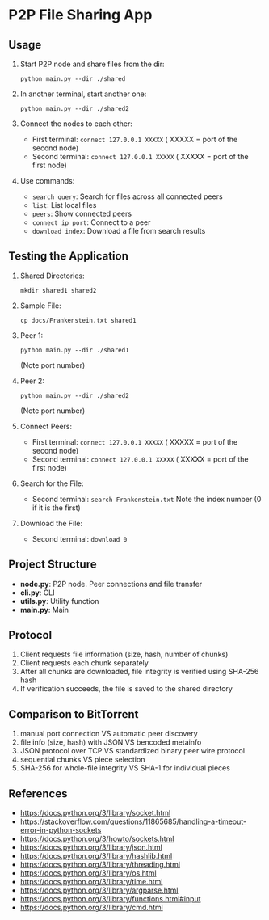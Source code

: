 # P2P File Sharing App


## Usage

1. Start P2P node and share files from the dir:
   ```
   python main.py --dir ./shared
   ```

2. In another terminal, start another one:
   ```
   python main.py --dir ./shared2
   ```

3. Connect the nodes to each other:
   - First terminal: `connect 127.0.0.1 XXXXX` ( XXXXX = port of the second node)
   - Second terminal: `connect 127.0.0.1 XXXXX` ( XXXXX = port of the first node)

4. Use commands:

   - `search query`: Search for files across all connected peers
   - `list`: List local files
   - `peers`: Show connected peers
   - `connect ip port`: Connect to a peer
   - `download index`: Download a file from search results

## Testing the Application

1.  Shared Directories:
    ```
    mkdir shared1 shared2
    ```
2.  Sample File:
    ```
    cp docs/Frankenstein.txt shared1
    ```

3.  Peer 1:
    ```
    python main.py --dir ./shared1
    ```
    (Note port number)

4.  Peer 2:
    ```
    python main.py --dir ./shared2
    ```
    (Note port number)

5.  Connect Peers:
    - First terminal: `connect 127.0.0.1 XXXXX` ( XXXXX = port of the second node)
    - Second terminal: `connect 127.0.0.1 XXXXX` ( XXXXX = port of the first node)

6.  Search for the File:
    - Second terminal: `search Frankenstein.txt`
    Note the index number (0 if it is the first)

7.  Download the File:
    - Second terminal: `download 0`


## Project Structure

- **node.py**: P2P node. Peer connections and file transfer
- **cli.py**: CLI
- **utils.py**: Utility function
- **main.py**: Main

## Protocol

1. Client requests file information (size, hash, number of chunks)
2. Client requests each chunk separately
3. After all chunks are downloaded, file integrity is verified using SHA-256 hash
4. If verification succeeds, the file is saved to the shared directory


## Comparison to BitTorrent 

1. manual port connection VS automatic peer discovery 
2. file info (size, hash) with JSON VS bencoded metainfo
3. JSON protocol over TCP VS standardized binary peer wire protocol
4. sequential chunks VS piece selection
5. SHA-256 for whole-file integrity VS SHA-1 for individual pieces

## References
- https://docs.python.org/3/library/socket.html
- https://stackoverflow.com/questions/11865685/handling-a-timeout-error-in-python-sockets
- https://docs.python.org/3/howto/sockets.html
- https://docs.python.org/3/library/json.html
- https://docs.python.org/3/library/hashlib.html
- https://docs.python.org/3/library/threading.html
- https://docs.python.org/3/library/os.html
- https://docs.python.org/3/library/time.html
- https://docs.python.org/3/library/argparse.html
- https://docs.python.org/3/library/functions.html#input
- https://docs.python.org/3/library/cmd.html